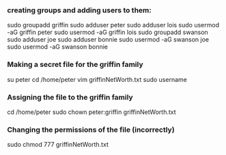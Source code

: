 ### creating groups and adding users to them:

sudo groupadd griffin
sudo adduser peter
sudo adduser lois
sudo usermod -aG griffin peter
sudo usermod -aG griffin lois
sudo groupadd swanson
sudo adduser joe
sudo adduser bonnie
sudo usermod -aG swanson joe
sudo usermod -aG swanson bonnie

### Making a secret file for the griffin family

su peter
cd /home/peter
vim griffinNetWorth.txt
sudo username

### Assigning the file to the griffin family

cd /home/peter
sudo chown peter:griffin griffinNetWorth.txt

### Changing the permissions of the file (incorrectly)

sudo chmod 777 griffinNetWorth.txt

